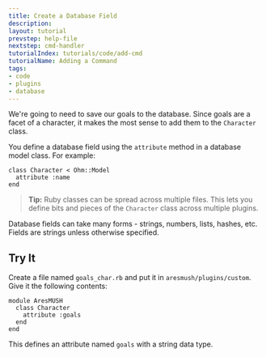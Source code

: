 ```yaml
---
title: Create a Database Field
description:
layout: tutorial
prevstep: help-file
nextstep: cmd-handler
tutorialIndex: tutorials/code/add-cmd
tutorialName: Adding a Command
tags: 
- code
- plugins
- database
---
```


We're going to need to save our goals to the database.  Since goals are a facet of a character, it makes the most sense to add them to the `Character` class.

You define a database field using the `attribute` method in a database model class.  For example:

    class Character < Ohm::Model
      attribute :name
    end

> <i class="fa fa-info-circle"></i> **Tip:** Ruby classes can be spread across multiple files.  This lets you define bits and pieces of the `Character` class across multiple plugins.

Database fields can take many forms - strings, numbers, lists, hashes, etc.  Fields are strings unless otherwise specified.

## Try It

Create a file named `goals_char.rb` and put it in `aresmush/plugins/custom`.  Give it the following contents:

    module AresMUSH
      class Character
        attribute :goals
      end
    end

This defines an attribute named `goals` with a string data type.